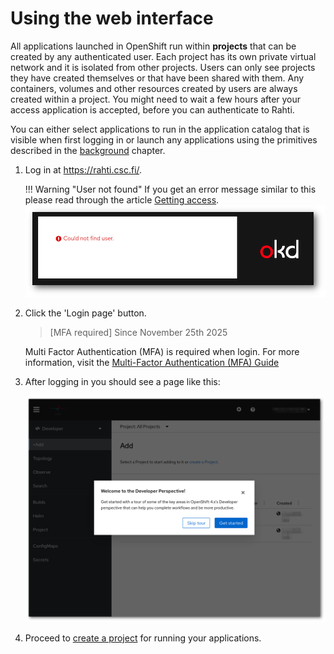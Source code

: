 # Using the web interface

All applications launched in OpenShift run within **projects** that can be
created by any authenticated user. Each project has its own private virtual
network and it is isolated from other projects. Users can only see projects
they have created themselves or that have been shared with them. Any
containers, volumes and other resources created by users are always created
within a project. You might need to wait a few hours after your access application is accepted, before you can 
authenticate to Rahti.

You can either select applications to run in the application catalog that is
visible when first logging in or launch any applications using the
primitives described in the [background](../concepts.md) chapter.

1. Log in at <https://rahti.csc.fi/>.

    !!! Warning "User not found"
        If you get an error message similar to this please read through the article [Getting access](../access.md).
        ![Error_no_user](../../img/openshift_error_no_user.png)  


1. Click the 'Login page' button.

    > [MFA required] Since November 25th 2025

    Multi Factor Authentication (MFA) is required when login. For more information, visit the [Multi-Factor Authentication (MFA) Guide](../../../accounts/mfa.md)

1. After logging in you should see a page like this:

    ![OpenShift main page](../../img/openshift_main_page_4.png)

1. Proceed to [create a project](projects_and_quota.md) for running your applications.

